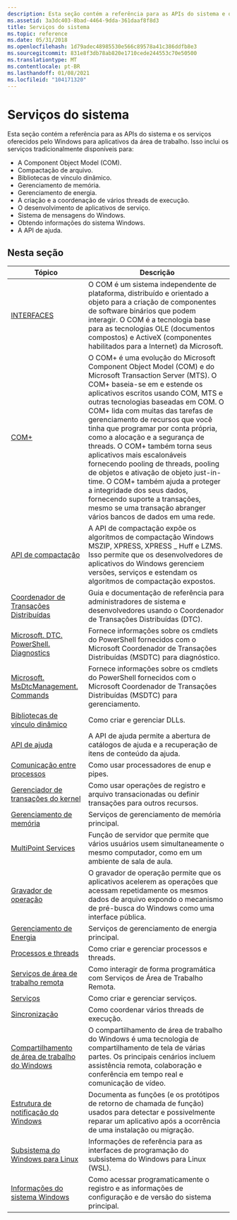 ```yaml
---
description: Esta seção contém a referência para as APIs do sistema e os serviços oferecidos pelo Windows para aplicativos da área de trabalho.
ms.assetid: 3a3dc403-8bad-4464-9dda-361daaf8f8d3
title: Serviços do sistema
ms.topic: reference
ms.date: 05/31/2018
ms.openlocfilehash: 1d79adec48985530e566c89578a41c386ddfb8e3
ms.sourcegitcommit: 831e8f3db78ab820e1710cede244553c70e50500
ms.translationtype: MT
ms.contentlocale: pt-BR
ms.lasthandoff: 01/08/2021
ms.locfileid: "104171320"
---
```

# <a name="system-services"></a>Serviços do sistema

Esta seção contém a referência para as APIs do sistema e os serviços oferecidos pelo Windows para aplicativos da área de trabalho. Isso inclui os serviços tradicionalmente disponíveis para:

-   A Component Object Model (COM).
-   Compactação de arquivo.
-   Bibliotecas de vínculo dinâmico.
-   Gerenciamento de memória.
-   Gerenciamento de energia.
-   A criação e a coordenação de vários threads de execução.
-   O desenvolvimento de aplicativos de serviço.
-   Sistema de mensagens do Windows.
-   Obtendo informações do sistema Windows.
-   A API de ajuda.

## <a name="in-this-section"></a>Nesta seção



| Tópico                                                                                                    | Descrição                                                                                                                                                                                                                                                                                                                                                                                                                                                                                                                                                                                                                                      |
|----------------------------------------------------------------------------------------------------------|--------------------------------------------------------------------------------------------------------------------------------------------------------------------------------------------------------------------------------------------------------------------------------------------------------------------------------------------------------------------------------------------------------------------------------------------------------------------------------------------------------------------------------------------------------------------------------------------------------------------------------------------------|
| [INTERFACES](./com/component-object-model--com--portal.md)<br/>                                                                                | O COM é um sistema independente de plataforma, distribuído e orientado a objeto para a criação de componentes de software binários que podem interagir. O COM é a tecnologia base para as tecnologias OLE (documentos compostos) e ActiveX (componentes habilitados para a Internet) da Microsoft.<br/>                                                                                                                                                                                                                                                                                                                                                                       |
| [COM+](./cossdk/component-services-portal.md)<br/>                                                         | O COM+ é uma evolução do Microsoft Component Object Model (COM) e do Microsoft Transaction Server (MTS). O COM+ baseia-se em e estende os aplicativos escritos usando COM, MTS e outras tecnologias baseadas em COM. O COM+ lida com muitas das tarefas de gerenciamento de recursos que você tinha que programar por conta própria, como a alocação e a segurança de threads. O COM+ também torna seus aplicativos mais escalonáveis fornecendo pooling de threads, pooling de objetos e ativação de objeto just-in-time. O COM+ também ajuda a proteger a integridade dos seus dados, fornecendo suporte a transações, mesmo se uma transação abranger vários bancos de dados em uma rede.<br/> |
| [API de compactação](./cmpapi/-compression-portal.md)<br/>                                                 | A API de compactação expõe os algoritmos de compactação Windows MSZIP, XPRESS, XPRESS \_ Huff e LZMS. Isso permite que os desenvolvedores de aplicativos do Windows gerenciem versões, serviços e estendam os algoritmos de compactação expostos.<br/>                                                                                                                                                                                                                                                                                                                                                                                                     |
| [Coordenador de Transações Distribuídas](/previous-versions/windows/desktop/ms684146(v=vs.85))<br/>                   | Guia e documentação de referência para administradores de sistema e desenvolvedores usando o Coordenador de Transações Distribuídas (DTC).<br/>                                                                                                                                                                                                                                                                                                                                                                                                                                                                                                       |
| [Microsoft. DTC. PowerShell. Diagnostics](/previous-versions//hh438328(v=vs.85))<br/>                  | Fornece informações sobre os cmdlets do PowerShell fornecidos com o Microsoft Coordenador de Transações Distribuídas (MSDTC) para diagnóstico.<br/>                                                                                                                                                                                                                                                                                                                                                                                                                                                                                                |
| [Microsoft. MsDtcManagement. Commands](/previous-versions//hh438356(v=vs.85))<br/>                    | Fornece informações sobre os cmdlets do PowerShell fornecidos com o Microsoft Coordenador de Transações Distribuídas (MSDTC) para gerenciamento.<br/>                                                                                                                                                                                                                                                                                                                                                                                                                                                                                                 |
| [Bibliotecas de vínculo dinâmico](./dlls/dynamic-link-libraries.md)<br/>                                         | Como criar e gerenciar DLLs.<br/>                                                                                                                                                                                                                                                                                                                                                                                                                                                                                                                                                                                                        |
| [API de ajuda](/previous-versions/windows/desktop/helpapi/helpapi-portal)<br/>                                                            | A API de ajuda permite a abertura de catálogos de ajuda e a recuperação de itens de conteúdo da ajuda.<br/>                                                                                                                                                                                                                                                                                                                                                                                                                                                                                                                                             |
| [Comunicação entre processos](./ipc/interprocess-communications.md)<br/>                               | Como usar processadores de enup e pipes.<br/>                                                                                                                                                                                                                                                                                                                                                                                                                                                                                                                                                                                                       |
| [Gerenciador de transações do kernel](./ktm/kernel-transaction-manager-portal.md)<br/>                            | Como usar operações de registro e arquivo transacionadas ou definir transações para outros recursos.<br/>                                                                                                                                                                                                                                                                                                                                                                                                                                                                                                                                       |
| [Gerenciamento de memória](./memory/memory-management.md)<br/>                                                   | Serviços de gerenciamento de memória principal.<br/>                                                                                                                                                                                                                                                                                                                                                                                                                                                                                                                                                                                                      |
| [MultiPoint Services](/previous-versions/windows/desktop/multipoint/windows-multipoint-server-portal)<br/>                            | Função de servidor que permite que vários usuários usem simultaneamente o mesmo computador, como em um ambiente de sala de aula.<br/>                                                                                                                                                                                                                                                                                                                                                                                                                                                                                                                   |
| [Gravador de operação](/previous-versions/windows/desktop/oprec/-operation-portal)<br/>                                                 | O gravador de operação permite que os aplicativos acelerem as operações que acessam repetidamente os mesmos dados de arquivo expondo o mecanismo de pré-busca do Windows como uma interface pública.<br/>                                                                                                                                                                                                                                                                                                                                                                                                                                                         |
| [Gerenciamento de Energia](./power/power-management-portal.md)<br/>                                              | Serviços de gerenciamento de energia principal.<br/>                                                                                                                                                                                                                                                                                                                                                                                                                                                                                                                                                                                                       |
| [Processos e threads](./procthread/processes-and-threads.md)<br/>                                           | Como criar e gerenciar processos e threads.<br/>                                                                                                                                                                                                                                                                                                                                                                                                                                                                                                                                                                                       |
| [Serviços de área de trabalho remota](./termserv/terminal-services-portal.md)<br/>                                  | Como interagir de forma programática com Serviços de Área de Trabalho Remota.<br/>                                                                                                                                                                                                                                                                                                                                                                                                                                                                                                                                                                        |
| [Serviços](./services/services.md)<br/>                                                                     | Como criar e gerenciar serviços.<br/>                                                                                                                                                                                                                                                                                                                                                                                                                                                                                                                                                                                                    |
| [Sincronização](./sync/synchronization.md)<br/>                                                       | Como coordenar vários threads de execução.<br/>                                                                                                                                                                                                                                                                                                                                                                                                                                                                                                                                                                                      |
| [Compartilhamento de área de trabalho do Windows](/previous-versions/windows/desktop/rdp/rdp-portal)<br/>                                                     | O compartilhamento de área de trabalho do Windows é uma tecnologia de compartilhamento de tela de várias partes. Os principais cenários incluem assistência remota, colaboração e conferência em tempo real e comunicação de vídeo.<br/>                                                                                                                                                                                                                                                                                                                                                                                                                                                    |
| [Estrutura de notificação do Windows](/previous-versions/windows/desktop/wnf/windows-setup-and-migration-portal)<br/> | Documenta as funções (e os protótipos de retorno de chamada de função) usados para detectar e possivelmente reparar um aplicativo após a ocorrência de uma instalação ou migração.<br/>                                                                                                                                                                                                                                                                                                                                                                                                                                                                                 |
| [Subsistema do Windows para Linux](/previous-versions/windows/desktop/wsl/windows-subsystem-for-linux-portal)<br/>                         | Informações de referência para as interfaces de programação do subsistema do Windows para Linux (WSL). <br/>                                                                                                                                                                                                                                                                                                                                                                                                                                                                                                                                              |
| [Informações do sistema Windows](./sysinfo/windows-system-information.md)<br/>                                 | Como acessar programaticamente o registro e as informações de configuração e de versão do sistema principal.<br/>                                                                                                                                                                                                                                                                                                                                                                                                                                                                                                                                     |



 

 

 
